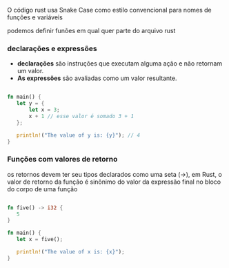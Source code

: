 O código rust usa Snake Case como estilo convencional para nomes de funções e variáveis


podemos definir funões em qual quer parte do arquivo rust

### declarações e expressões 

- **declarações** são instruções que executam alguma ação e não retornam um valor.
- **As expressões** são avaliadas como um valor resultante.

 ``` rust

fn main() {
    let y = {
        let x = 3;
        x + 1 // esse valor é somado 3 + 1
    };

    println!("The value of y is: {y}"); // 4
}
 
  ```

### Funções com valores de retorno

os retornos devem ter seu tipos declarados como uma seta (->), em Rust, o valor de retorno da função é sinônimo do valor da expressão final no bloco do corpo de uma função

 ``` rust

 fn five() -> i32 {
    5
}

fn main() {
    let x = five();

    println!("The value of x is: {x}");
}
 ```

